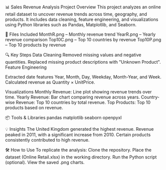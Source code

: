 📊 Sales Revenue Analysis Project
Overview
This project analyzes an online retail dataset to uncover revenue trends across time, geography, and products. It includes data cleaning, feature engineering, and visualizations using Python libraries such as Pandas, Matplotlib, and Seaborn.

📁 Files Included
MonthR.png – Monthly revenue trend
YearR.png – Yearly revenue comparison
Top10C.png – Top 10 countries by revenue
Top10P.png – Top 10 products by revenue

🔍 Key Steps Data Cleaning
Removed missing values and negative quantities.
Replaced missing product descriptions with "Unknown Product".
Feature Engineering

Extracted date features 
Year, Month, Day, Weekday, Month-Year, and Week.
Calculated revenue as Quantity × UnitPrice.

Visualizations
Monthly Revenue: Line plot showing revenue trends over time.
Yearly Revenue: Bar chart comparing revenue across years.
Country-wise Revenue: Top 10 countries by total revenue.
Top Products: Top 10 products based on revenue.

📦 Tools & Libraries
pandas
matplotlib
seaborn
openpyxl

💡 Insights
The United Kingdom generated the highest revenue.
Revenue peaked in 2011, with a significant increase from 2010.
Certain products consistently contributed to high revenue.

🛠 How to Use
To replicate the analysis:
Clone the repository.
Place the dataset (Online Retail.xlsx) in the working directory.
Run the Python script (optional).
View the saved .png charts.
